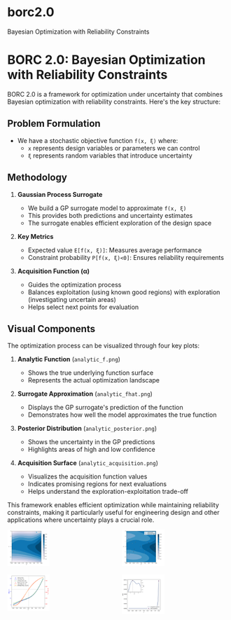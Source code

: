 # borc2.0
Bayesian Optimization with Reliability Constraints

# BORC 2.0: Bayesian Optimization with Reliability Constraints

BORC 2.0 is a framework for optimization under uncertainty that combines Bayesian optimization with reliability constraints. Here's the key structure:

## Problem Formulation
- We have a stochastic objective function `f(x, ξ)` where:
  - `x` represents design variables or parameters we can control
  - `ξ` represents random variables that introduce uncertainty

## Methodology
1. **Gaussian Process Surrogate**
   - We build a GP surrogate model to approximate `f(x, ξ)`
   - This provides both predictions and uncertainty estimates
   - The surrogate enables efficient exploration of the design space

2. **Key Metrics**
   - Expected value `E[f(x, ξ)]`: Measures average performance
   - Constraint probability `P[f(x, ξ)<0]`: Ensures reliability requirements

3. **Acquisition Function (α)**
   - Guides the optimization process
   - Balances exploitation (using known good regions) with exploration (investigating uncertain areas)
   - Helps select next points for evaluation

## Visual Components
The optimization process can be visualized through four key plots:

1. **Analytic Function** (`analytic_f.png`)
   - Shows the true underlying function surface
   - Represents the actual optimization landscape

2. **Surrogate Approximation** (`analytic_fhat.png`)
   - Displays the GP surrogate's prediction of the function
   - Demonstrates how well the model approximates the true function

3. **Posterior Distribution** (`analytic_posterior.png`)
   - Shows the uncertainty in the GP predictions
   - Highlights areas of high and low confidence

4. **Acquisition Surface** (`analytic_acquisition.png`)
   - Visualizes the acquisition function values
   - Indicates promising regions for next evaluations
   - Helps understand the exploration-exploitation trade-off

This framework enables efficient optimization while maintaining reliability constraints, making it particularly useful for engineering design and other applications where uncertainty plays a crucial role.

<div align="center">
  <div style="display: grid; grid-template-columns: repeat(2, 1fr); gap: 20px; max-width: 800px;">
    <img src="figs/analytic_f.png" alt="BayesOpt 1" width="40%"/>
    <img src="figs/analytic_fhat.png" alt="BayesOpt 2" width="40%"/>
    <img src="figs/analytic_posterior.png" alt="BayesOpt 3" width="40%"/>
    <img src="figs/analytic_acquisition.png" alt="BayesOpt 4" width="40%"/>
  </div>
</div>